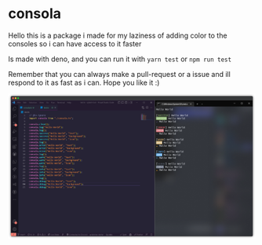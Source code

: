 # consola
Hello this is a package i made for my laziness of adding color to the consoles so i can have access to it faster

Is made with deno, and you can run it with `yarn test` or `npm run test`

Remember that you can always make a pull-request or a issue and ill respond to it as fast as i can.
Hope you like it :)

![Demo of table displaying a list of missions to the Moon.](./unknown.png)